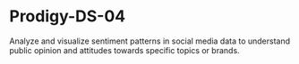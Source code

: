 # Prodigy-DS-04
Analyze and visualize sentiment patterns in social media data to understand public opinion and attitudes towards specific topics or brands.
